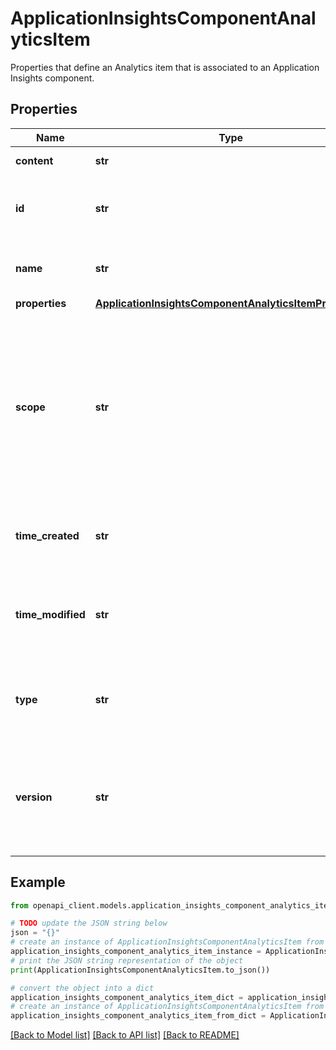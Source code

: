 # ApplicationInsightsComponentAnalyticsItem

Properties that define an Analytics item that is associated to an Application Insights component.

## Properties

Name | Type | Description | Notes
------------ | ------------- | ------------- | -------------
**content** | **str** | The content of this item | [optional] 
**id** | **str** | Internally assigned unique id of the item definition. | [optional] 
**name** | **str** | The user-defined name of the item. | [optional] 
**properties** | [**ApplicationInsightsComponentAnalyticsItemProperties**](ApplicationInsightsComponentAnalyticsItemProperties.md) |  | [optional] 
**scope** | **str** | Enum indicating if this item definition is owned by a specific user or is shared between all users with access to the Application Insights component. | [optional] 
**time_created** | **str** | Date and time in UTC when this item was created. | [optional] [readonly] 
**time_modified** | **str** | Date and time in UTC of the last modification that was made to this item. | [optional] [readonly] 
**type** | **str** | Enum indicating the type of the Analytics item. | [optional] 
**version** | **str** | This instance&#39;s version of the data model. This can change as new features are added. | [optional] [readonly] 

## Example

```python
from openapi_client.models.application_insights_component_analytics_item import ApplicationInsightsComponentAnalyticsItem

# TODO update the JSON string below
json = "{}"
# create an instance of ApplicationInsightsComponentAnalyticsItem from a JSON string
application_insights_component_analytics_item_instance = ApplicationInsightsComponentAnalyticsItem.from_json(json)
# print the JSON string representation of the object
print(ApplicationInsightsComponentAnalyticsItem.to_json())

# convert the object into a dict
application_insights_component_analytics_item_dict = application_insights_component_analytics_item_instance.to_dict()
# create an instance of ApplicationInsightsComponentAnalyticsItem from a dict
application_insights_component_analytics_item_from_dict = ApplicationInsightsComponentAnalyticsItem.from_dict(application_insights_component_analytics_item_dict)
```
[[Back to Model list]](../README.md#documentation-for-models) [[Back to API list]](../README.md#documentation-for-api-endpoints) [[Back to README]](../README.md)


